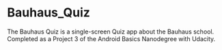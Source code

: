 # Bauhaus_Quiz
The Bauhaus Quiz is a single-screen Quiz app about the Bauhaus school. Completed as a Project 3 of the Android Basics Nanodegree with Udacity.
